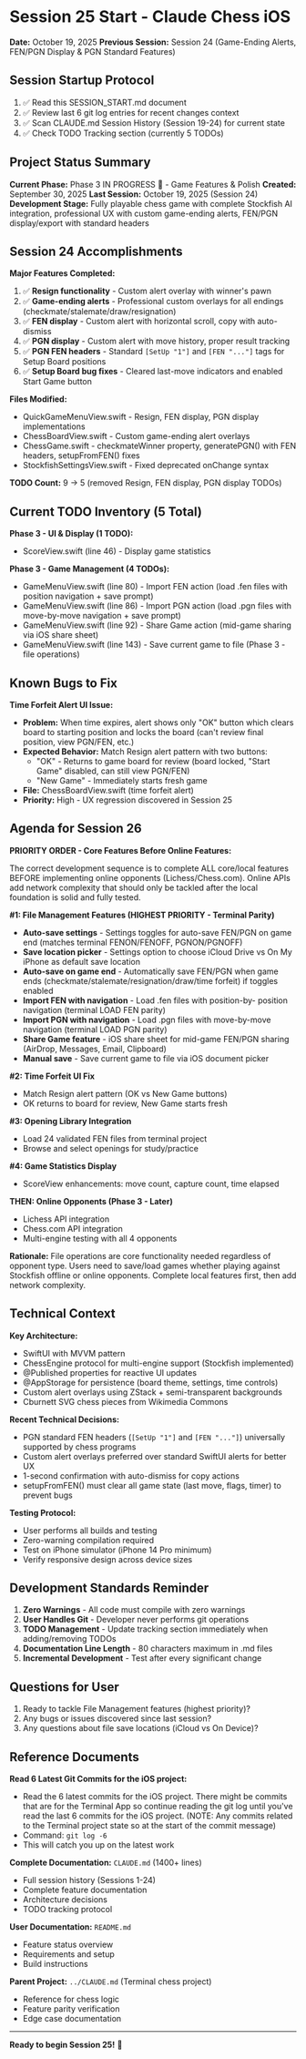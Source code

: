 # Session 25 Start - Claude Chess iOS

**Date:** October 19, 2025
**Previous Session:** Session 24 (Game-Ending Alerts, FEN/PGN Display & PGN Standard Features)

## Session Startup Protocol

1. ✅ Read this SESSION_START.md document
2. ✅ Review last 6 git log entries for recent changes context
3. ✅ Scan CLAUDE.md Session History (Session 19-24) for current state
4. ✅ Check TODO Tracking section (currently 5 TODOs)

## Project Status Summary

**Current Phase:** Phase 3 IN PROGRESS 🔄 - Game Features & Polish
**Created:** September 30, 2025
**Last Session:** October 19, 2025 (Session 24)
**Development Stage:** Fully playable chess game with complete Stockfish AI integration,
professional UX with custom game-ending alerts, FEN/PGN display/export with standard headers

## Session 24 Accomplishments

**Major Features Completed:**
1. ✅ **Resign functionality** - Custom alert overlay with winner's pawn
2. ✅ **Game-ending alerts** - Professional custom overlays for all endings (checkmate/stalemate/draw/resignation)
3. ✅ **FEN display** - Custom alert with horizontal scroll, copy with auto-dismiss
4. ✅ **PGN display** - Custom alert with move history, proper result tracking
5. ✅ **PGN FEN headers** - Standard `[SetUp "1"]` and `[FEN "..."]` tags for Setup Board positions
6. ✅ **Setup Board bug fixes** - Cleared last-move indicators and enabled Start Game button

**Files Modified:**
- QuickGameMenuView.swift - Resign, FEN display, PGN display implementations
- ChessBoardView.swift - Custom game-ending alert overlays
- ChessGame.swift - checkmateWinner property, generatePGN() with FEN headers, setupFromFEN() fixes
- StockfishSettingsView.swift - Fixed deprecated onChange syntax

**TODO Count:** 9 → 5 (removed Resign, FEN display, PGN display TODOs)

## Current TODO Inventory (5 Total)

**Phase 3 - UI & Display (1 TODO):**
- ScoreView.swift (line 46) - Display game statistics

**Phase 3 - Game Management (4 TODOs):**
- GameMenuView.swift (line 80) - Import FEN action (load .fen files with position navigation + save prompt)
- GameMenuView.swift (line 86) - Import PGN action (load .pgn files with move-by-move navigation + save prompt)
- GameMenuView.swift (line 92) - Share Game action (mid-game sharing via iOS share sheet)
- GameMenuView.swift (line 143) - Save current game to file (Phase 3 - file operations)

## Known Bugs to Fix

**Time Forfeit Alert UI Issue:**
- **Problem:** When time expires, alert shows only "OK" button which clears
  board to starting position and locks the board (can't review final position,
  view PGN/FEN, etc.)
- **Expected Behavior:** Match Resign alert pattern with two buttons:
  - "OK" - Returns to game board for review (board locked, "Start Game"
    disabled, can still view PGN/FEN)
  - "New Game" - Immediately starts fresh game
- **File:** ChessBoardView.swift (time forfeit alert)
- **Priority:** High - UX regression discovered in Session 25

## Agenda for Session 26

**PRIORITY ORDER - Core Features Before Online Features:**

The correct development sequence is to complete ALL core/local features
BEFORE implementing online opponents (Lichess/Chess.com). Online APIs
add network complexity that should only be tackled after the local
foundation is solid and fully tested.

**#1: File Management Features (HIGHEST PRIORITY - Terminal Parity)**
- **Auto-save settings** - Settings toggles for auto-save FEN/PGN on
  game end (matches terminal FENON/FENOFF, PGNON/PGNOFF)
- **Save location picker** - Settings option to choose iCloud Drive vs
  On My iPhone as default save location
- **Auto-save on game end** - Automatically save FEN/PGN when game ends
  (checkmate/stalemate/resignation/draw/time forfeit) if toggles enabled
- **Import FEN with navigation** - Load .fen files with position-by-
  position navigation (terminal LOAD FEN parity)
- **Import PGN with navigation** - Load .pgn files with move-by-move
  navigation (terminal LOAD PGN parity)
- **Share Game feature** - iOS share sheet for mid-game FEN/PGN sharing
  (AirDrop, Messages, Email, Clipboard)
- **Manual save** - Save current game to file via iOS document picker

**#2: Time Forfeit UI Fix**
- Match Resign alert pattern (OK vs New Game buttons)
- OK returns to board for review, New Game starts fresh

**#3: Opening Library Integration**
- Load 24 validated FEN files from terminal project
- Browse and select openings for study/practice

**#4: Game Statistics Display**
- ScoreView enhancements: move count, capture count, time elapsed

**THEN: Online Opponents (Phase 3 - Later)**
- Lichess API integration
- Chess.com API integration
- Multi-engine testing with all 4 opponents

**Rationale:** File operations are core functionality needed regardless
of opponent type. Users need to save/load games whether playing against
Stockfish offline or online opponents. Complete local features first,
then add network complexity.

## Technical Context

**Key Architecture:**
- SwiftUI with MVVM pattern
- ChessEngine protocol for multi-engine support (Stockfish implemented)
- @Published properties for reactive UI updates
- @AppStorage for persistence (board theme, settings, time controls)
- Custom alert overlays using ZStack + semi-transparent backgrounds
- Cburnett SVG chess pieces from Wikimedia Commons

**Recent Technical Decisions:**
- PGN standard FEN headers (`[SetUp "1"]` and `[FEN "..."]`) universally supported by chess programs
- Custom alert overlays preferred over standard SwiftUI alerts for better UX
- 1-second confirmation with auto-dismiss for copy actions
- setupFromFEN() must clear all game state (last move, flags, timer) to prevent bugs

**Testing Protocol:**
- User performs all builds and testing
- Zero-warning compilation required
- Test on iPhone simulator (iPhone 14 Pro minimum)
- Verify responsive design across device sizes

## Development Standards Reminder

1. **Zero Warnings** - All code must compile with zero warnings
2. **User Handles Git** - Developer never performs git operations
3. **TODO Management** - Update tracking section immediately when adding/removing TODOs
4. **Documentation Line Length** - 80 characters maximum in .md files
5. **Incremental Development** - Test after every significant change

## Questions for User

1. Ready to tackle File Management features (highest priority)?
2. Any bugs or issues discovered since last session?
3. Any questions about file save locations (iCloud vs On Device)?

## Reference Documents

**Read 6 Latest Git Commits for the iOS project:**
- Read the 6 latest commits for the iOS project.  There might be commits that are
  for the Terminal App so continue reading the git log until you've read the last
  6 commits for the iOS project.  (NOTE:  Any commits related to the Terminal project
  state so at the start of the commit message)
- Command: `git log -6`
- This will catch you up on the latest work

**Complete Documentation:** `CLAUDE.md` (1400+ lines)
- Full session history (Sessions 1-24)
- Complete feature documentation
- Architecture decisions
- TODO tracking protocol

**User Documentation:** `README.md`
- Feature status overview
- Requirements and setup
- Build instructions

**Parent Project:** `../CLAUDE.md` (Terminal chess project)
- Reference for chess logic
- Feature parity verification
- Edge case documentation

---
**Ready to begin Session 25!** 🚀
